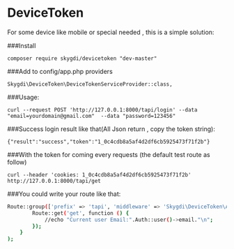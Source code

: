 # DeviceToken
For some device like mobile or special needed , this is a simple solution:

###Install

`composer require skygdi/devicetoken "dev-master"` 

###Add to config/app.php providers

`Skygdi\DeviceToken\DeviceTokenServiceProvider::class,`

###Usage:

`curl --request POST 'http://127.0.0.1:8000/tapi/login' --data "email=yourdomain@gmail.com"  --data "password=123456"`

###Success login result like that(All Json return , copy the token string):

`{"result":"success","token":"1_0c4cdb8a5af4d2df6cb5925473f71f2b"}`

###With the token for coming every requests (the default test route as follow)

`curl --header 'cookies: 1_0c4cdb8a5af4d2df6cb5925473f71f2b' http://127.0.0.1:8000/tapi/get`

###You could write your route like that:

```sh
Route::group(['prefix' => 'tapi', 'middleware' => 'Skygdi\DeviceToken\ApiTokenCheck'], function () {
	    Route::get('get', function () {
		    //echo "Current user Email:".Auth::user()->email."\n";
		});
	}
);
```







